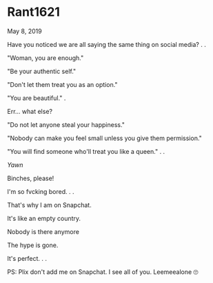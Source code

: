 # Rant1621



May 8, 2019

Have you noticed we are all saying the same thing on social media?
.
.

"Woman, you are enough."

"Be your authentic self."

"Don't let them treat you as an option."

"You are beautiful."
.

Err... what else?

"Do not let anyone steal your happiness."

"Nobody can make you feel small unless you give them permission."

"You will find someone who'll treat you like a queen."
.
.

*Yawn*

Binches, please!

I'm so fvcking bored.
.
.

That's why I am on Snapchat.

It's like an empty country. 

Nobody is there anymore

The hype is gone. 

It's perfect. 
.
.

PS: Plix don't add me on Snapchat. I see all of you. Leemeealone 🙄